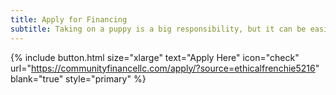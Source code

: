 ```yaml
---
title: Apply for Financing
subtitle: Taking on a puppy is a big responsibility, but it can be easier on your wallet with Community Finance LLC (our partner)
---
```


{% include button.html size="xlarge" text="Apply Here" icon="check" url="https://communityfinancellc.com/apply/?source=ethicalfrenchie5216" blank="true" style="primary" %}